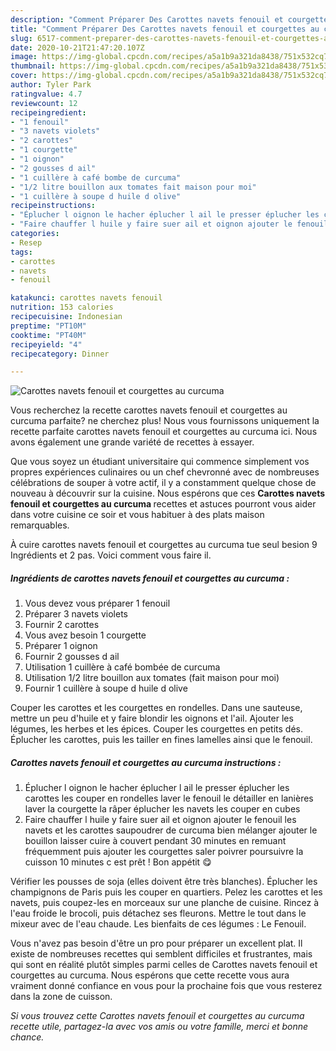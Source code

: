 ```yaml
---
description: "Comment Préparer Des Carottes navets fenouil et courgettes au curcuma"
title: "Comment Préparer Des Carottes navets fenouil et courgettes au curcuma"
slug: 6517-comment-preparer-des-carottes-navets-fenouil-et-courgettes-au-curcuma
date: 2020-10-21T21:47:20.107Z
image: https://img-global.cpcdn.com/recipes/a5a1b9a321da8438/751x532cq70/carottes-navets-fenouil-et-courgettes-au-curcuma-photo-principale-de-la-recette.jpg
thumbnail: https://img-global.cpcdn.com/recipes/a5a1b9a321da8438/751x532cq70/carottes-navets-fenouil-et-courgettes-au-curcuma-photo-principale-de-la-recette.jpg
cover: https://img-global.cpcdn.com/recipes/a5a1b9a321da8438/751x532cq70/carottes-navets-fenouil-et-courgettes-au-curcuma-photo-principale-de-la-recette.jpg
author: Tyler Park
ratingvalue: 4.7
reviewcount: 12
recipeingredient:
- "1 fenouil"
- "3 navets violets"
- "2 carottes"
- "1 courgette"
- "1 oignon"
- "2 gousses d ail"
- "1 cuillère à café bombe de curcuma"
- "1/2 litre bouillon aux tomates fait maison pour moi"
- "1 cuillère à soupe d huile d olive"
recipeinstructions:
- "Éplucher l oignon le hacher éplucher l ail le presser éplucher les carottes les couper en rondelles laver le fenouil le détailler en lanières laver la courgette la râper éplucher les navets les couper en cubes"
- "Faire chauffer l huile y faire suer ail et oignon ajouter le fenouil les navets et les carottes saupoudrer de curcuma bien mélanger ajouter le bouillon laisser cuire à couvert pendant 30 minutes en remuant fréquemment puis ajouter les courgettes saler poivrer poursuivre la cuisson 10 minutes c est prêt ! Bon appétit 😋"
categories:
- Resep
tags:
- carottes
- navets
- fenouil

katakunci: carottes navets fenouil 
nutrition: 153 calories
recipecuisine: Indonesian
preptime: "PT10M"
cooktime: "PT40M"
recipeyield: "4"
recipecategory: Dinner

---
```



![Carottes navets fenouil et courgettes au curcuma](https://img-global.cpcdn.com/recipes/a5a1b9a321da8438/751x532cq70/carottes-navets-fenouil-et-courgettes-au-curcuma-photo-principale-de-la-recette.jpg)

Vous recherchez la recette carottes navets fenouil et courgettes au curcuma parfaite? ne cherchez plus! Nous vous fournissons uniquement la recette parfaite carottes navets fenouil et courgettes au curcuma ici. Nous avons également une grande variété de recettes à essayer.

Que vous soyez un étudiant universitaire qui commence simplement vos propres expériences culinaires ou un chef chevronné avec de nombreuses célébrations de souper à votre actif, il y a constamment quelque chose de nouveau à découvrir sur la cuisine. Nous espérons que ces <strong> Carottes navets fenouil et courgettes au curcuma </strong> recettes et astuces pourront vous aider dans votre cuisine ce soir et vous habituer à des plats maison remarquables.

<!--inarticleads1-->

À cuire carottes navets fenouil et courgettes au curcuma tue seul besion 9 Ingrédients et 2 pas. Voici comment vous faire il.

##### Ingrédients de carottes navets fenouil et courgettes au curcuma :

1. Vous devez vous préparer 1 fenouil
1. Préparer 3 navets violets
1. Fournir 2 carottes
1. Vous avez besoin 1 courgette
1. Préparer 1 oignon
1. Fournir 2 gousses d ail
1. Utilisation 1 cuillère à café bombée de curcuma
1. Utilisation 1/2 litre bouillon aux tomates (fait maison pour moi)
1. Fournir 1 cuillère à soupe d huile d olive


Couper les carottes et les courgettes en rondelles. Dans une sauteuse, mettre un peu d&#39;huile et y faire blondir les oignons et l&#39;ail. Ajouter les légumes, les herbes et les épices. Couper les courgettes en petits dés. Éplucher les carottes, puis les tailler en fines lamelles ainsi que le fenouil. 

<!--inarticleads2-->

##### Carottes navets fenouil et courgettes au curcuma instructions :

1. Éplucher l oignon le hacher éplucher l ail le presser éplucher les carottes les couper en rondelles laver le fenouil le détailler en lanières laver la courgette la râper éplucher les navets les couper en cubes
1. Faire chauffer l huile y faire suer ail et oignon ajouter le fenouil les navets et les carottes saupoudrer de curcuma bien mélanger ajouter le bouillon laisser cuire à couvert pendant 30 minutes en remuant fréquemment puis ajouter les courgettes saler poivrer poursuivre la cuisson 10 minutes c est prêt ! Bon appétit 😋


Vérifier les pousses de soja (elles doivent être très blanches). Éplucher les champignons de Paris puis les couper en quartiers. Pelez les carottes et les navets, puis coupez-les en morceaux sur une planche de cuisine. Rincez à l&#39;eau froide le brocoli, puis détachez ses fleurons. Mettre le tout dans le mixeur avec de l&#39;eau chaude. Les bienfaits de ces légumes : Le Fenouil. 

<!--inarticleads1-->

<p>
Vous n'avez pas besoin d'être un pro pour préparer un excellent plat. Il existe de nombreuses recettes qui semblent difficiles et frustrantes, mais qui sont en réalité plutôt simples parmi celles de Carottes navets fenouil et courgettes au curcuma. Nous espérons que cette recette vous aura vraiment donné confiance en vous pour la prochaine fois que vous resterez dans la zone de cuisson.
</p>

<p>
<i>Si vous trouvez cette Carottes navets fenouil et courgettes au curcuma recette utile, partagez-la avec vos amis ou votre famille, merci et bonne chance.</i>
</p>
